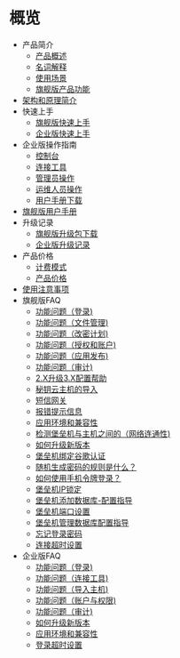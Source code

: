 # 概览

* 产品简介
    * [产品概述](security/uhas/concepts/overeview)
    * [名词解释](security/uhas/concepts/term)
    * [使用场景](security/uhas/concepts/case)
    * [旗舰版产品功能](security/uhas/concepts/function)
* [架构和原理简介](security/uhas/architecture)
* 快速上手
    * [旗舰版快速上手](security/uhas/common/super)
    * [企业版快速上手](security/uhas/common/pro)
* 企业版操作指南
    * [控制台](security/uhas/opintro/console)
    * [连接工具](security/uhas/opintro/tools)
    * [管理员操作](security/uhas/opintro/admin)
    * [运维人员操作](security/uhas/opintro/normal)
    * [用户手册下载](security/uhas/opintro/manual)
* [旗舰版用户手册](security/uhas/opintro_super)
* 升级记录
    * [旗舰版升级包下载](security/uhas/upgrade/super)
    * [企业版升级记录](security/uhas/upgrade/pro)
* 产品价格
    * [计费模式](security/uhas/price/mode)
    * [产品价格](security/uhas/price/jiage)
* [使用注意事项](security/uhas/warning)
* 旗舰版FAQ
    * [功能问题（登录)](security/uhas/faq_super/q1)
    * [功能问题（文件管理)](security/uhas/faq_super/q3)
    * [功能问题（改密计划)](security/uhas/faq_super/q6)
    * [功能问题（授权和账户)](security/uhas/faq_super/q7)
    * [功能问题（应用发布)](security/uhas/faq_super/q8)
    * [功能问题（审计)](security/uhas/faq_super/q9)
    * [2.X升级3.X配置帮助](security/uhas/faq_super/update)
    * [秘钥云主机的导入](security/uhas/faq_super/miyao)
    * [短信网关](security/uhas/faq_super/q10)
    * [报错提示信息](security/uhas/faq_super/error)
    * [应用环境和兼容性](security/uhas/faq_super/q2)
    * [检测堡垒机与主机之间的（网络连通性)](security/uhas/faq_super/q11)
    * [如何升级新版本](security/uhas/faq_super/q4)
    * [堡垒机绑定谷歌认证](security/uhas/faq_super/freeotp)
    * [随机生成密码的规则是什么？](security/uhas/faq_super/q5)
    * [如何使用手机令牌登录？](security/uhas/faq_super/lingpai)
    * [堡垒机IP锁定](security/uhas/faq_super/lock)
    * [堡垒机添加数据库-配置指导](security/uhas/faq_super/sql)
    * [堡垒机端口设置](security/uhas/faq_super/q20)
    * [堡垒机管理数据库配置指导](security/uhas/faq_super/q18)
    * [忘记登录密码](security/uhas/faq_super/mima)
    * [连接超时设置](security/uhas/faq_super/site)
* 企业版FAQ
    * [功能问题（登录)](security/uhas/faq/q1)
    * [功能问题（连接工具)](security/uhas/faq/q2)
    * [功能问题（导入主机)](security/uhas/faq/q3)
    * [功能问题（账户与权限)](security/uhas/faq/q4)
    * [功能问题（审计)](security/uhas/faq/q5)
    * [如何升级新版本](security/uhas/faq/q9)
    * [应用环境和兼容性](security/uhas/faq/q10)
    * [登录超时设置](security/uhas/faq/q11)

   
    
   
   
    
        
